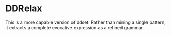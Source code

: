# DDRelax

This is a more capable version of ddset. Rather than mining a single pattern, it extracts a complete evocative expression as a refined grammar.
